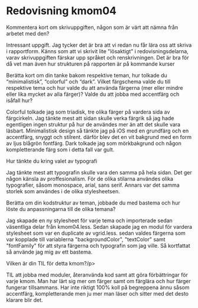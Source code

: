 ---
---
Redovisning kmom04
=========================


<p>Kommentera kort om skrivuppgiften, någon som är värt att nämna från arbetet med den?</p>
<p>Intressant uppgift. Jag tycker det är bra att vi redan nu får lära oss att skriva i rapportform. Känns som att vi skrivit lite "lösaktigt" i redovisningsdelarna, varav skrivuppgiften färskar upp språket och renskrivningen. Det är bra för då vet man även hur strukturen på rapporten är på kommande kurser</p>
<p>Berätta kort om din tanke bakom respektive teman, hur tolkade du “minimalistisk”, “colorful” och “dark”. Vilket färgschema valde du till respektive tema och hur valde du att använda färgerna (mer eller mindre eller lika mycket av alla färger)? Valde du att jobba med accentfärg och isåfall hur?</p>
<p>Colorful tolkade jag som triadisk, tre olika färger på vardera sida av färgcirkeln. Jag tänkte mest att sidan skulle verka färgrik så jag hade egentligen ingen struktur på hur de användes mer än att det skulle vara läsbart.  Minimalistisk design så tänkte jag på iOS med en grundfärg och en accentfärg, snyggt och stilrent. därför blev det en vit bakgrund med en form av ljus blågrön fontfärg. Dark tolkade jag som mörkbakgrund och någon kompletterande färg som i detta fall var gult.</p>
<p>Hur tänkte du kring valet av typografi</p>
<p>Jag tänkte mest att typografin skulle vara den samma på hela sidan. Det ger någon känsla av proffesionalism. För de olika stilarna användes olika typografier, såsom monospace, arial, sans serif. Annars var det samma storlek som användes i de olika stylesheetsen.</p>
<p>Berätta om din kodstruktur av teman, jobbade du med bastema och hur löste du anpassningarna till de olika temana?</p>
<p> Jag skapade en ny stylesheet för varje tema och importerade sedan väsentliga delar från kmom04.less. Sedan skapade jag en modul för vardera stylesheet som var en duplicate av vgrid.less. sedan valdes färgerna som var kopplade till variablerna "backgroundColor", "textColor" samt "fontFamily" för att styra färgerna och typografin som jag ville. Så kortfattat så använde jag mig av ett bastema.
<p>Vilken är din TIL för detta kmom?/p>
<p>TIL att jobba med moduler, återanvända kod samt att göra förbättringar för varje kmom. Man har lärt sig mer om färger samt om färglära och hur färger fungerar tillsammans. Har inte riktigt 100% koll på begreppena ännu såsom accentfärg, kompletterande men ju mer man läser och sitter med det desto klarare blir det.</p>
